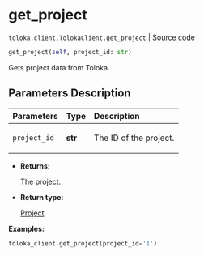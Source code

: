 # get_project
`toloka.client.TolokaClient.get_project` | [Source code](https://github.com/Toloka/toloka-kit/blob/v1.1.4/src/client/__init__.py#L1147)

```python
get_project(self, project_id: str)
```

Gets project data from Toloka.

## Parameters Description

| Parameters | Type | Description |
| :----------| :----| :-----------|
`project_id`|**str**|<p>The ID of the project.</p>

* **Returns:**

  The project.

* **Return type:**

  [Project](toloka.client.project.Project.md)

**Examples:**


```python
toloka_client.get_project(project_id='1')
```
